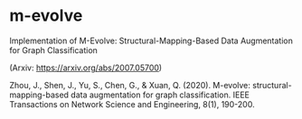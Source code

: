 # m-evolve
Implementation of M-Evolve: Structural-Mapping-Based Data Augmentation for Graph Classification


(Arxiv: https://arxiv.org/abs/2007.05700)


Zhou, J., Shen, J., Yu, S., Chen, G., & Xuan, Q. (2020). M-evolve: structural-mapping-based data augmentation for graph classification. IEEE Transactions on Network Science and Engineering, 8(1), 190-200.
